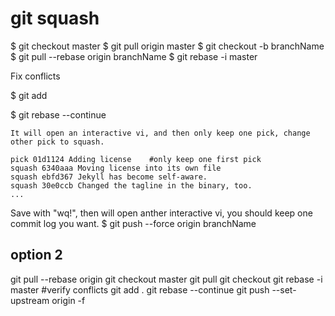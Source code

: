 # git squash 
$ git checkout master
$ git pull origin master
$ git checkout -b branchName
$ git pull --rebase origin branchName
$ git rebase -i master

Fix conflicts

$ git add <conflicts file>

$ git rebase --continue
```
It will open an interactive vi, and then only keep one pick, change other pick to squash.

pick 01d1124 Adding license    #only keep one first pick
squash 6340aaa Moving license into its own file
squash ebfd367 Jekyll has become self-aware.
squash 30e0ccb Changed the tagline in the binary, too.
...
```
Save with "wq!", then will open anther interactive vi, you should keep one commit log you want.
$ git push --force origin branchName
## option 2
git pull --rebase origin <branch name>
git checkout master
git pull
git checkout <branch name>
git rebase -i master
#verify conflicts
git add .
git rebase --continue
git push --set-upstream origin <branch name> -f
